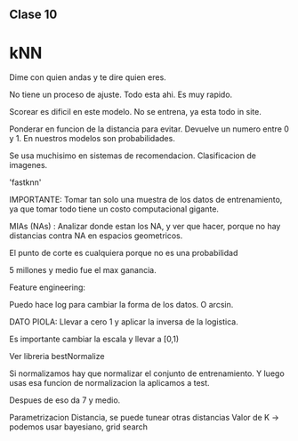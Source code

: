 ## Clase 10

# kNN

Dime con quien andas y te dire quien eres.

No tiene un proceso de ajuste. Todo esta ahi. Es muy rapido. 

Scorear es dificil en este modelo.
No se entrena, ya esta todo in site.

Ponderar en funcion de la distancia para evitar.
Devuelve un numero entre 0 y 1. En nuestros modelos son probabilidades.

Se usa muchisimo en sistemas de recomendacion.
Clasificacion de imagenes.

'fastknn'

IMPORTANTE:
Tomar tan solo una muestra de los datos de entrenamiento, ya que tomar todo tiene un costo computacional gigante.

MIAs (NAs) : Analizar donde estan los NA, y ver que hacer, porque no hay distancias contra NA en espacios geometricos.

El punto de corte es cualquiera porque no es una probabilidad

5 millones y medio fue el max ganancia.


Feature engineering:

Puedo hace log para cambiar la forma de los datos. O arcsin.

DATO PIOLA: Llevar a cero 1 y aplicar la inversa de la logistica.

Es importante cambiar la escala y llevar a [0,1)

Ver libreria bestNormalize

Si normalizamos hay que normalizar el conjunto de entrenamiento. Y luego usas esa funcion de normalizacion la aplicamos a test.

Despues de eso da 7 y medio.

Parametrizacion
Distancia, se puede tunear otras distancias
Valor de K -> podemos usar bayesiano, grid search